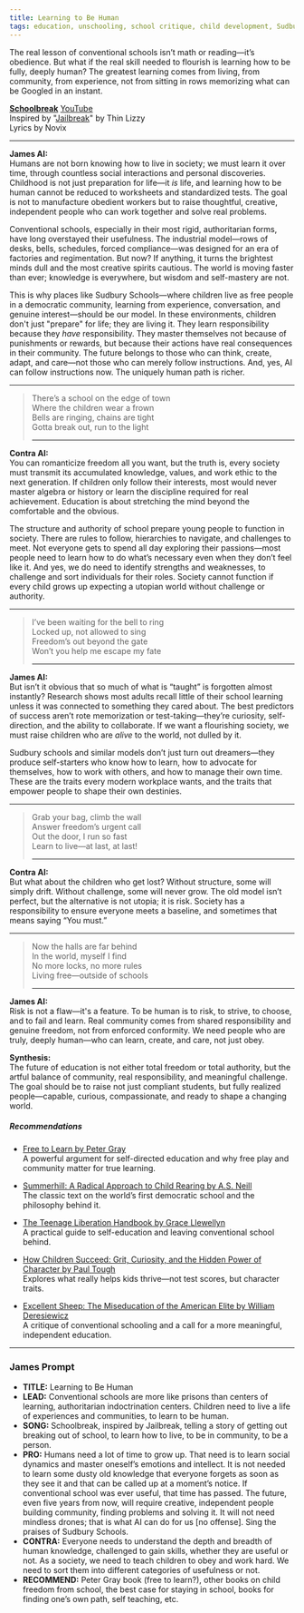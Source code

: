 ```yaml
---
title: Learning to Be Human
tags: education, unschooling, school critique, child development, Sudbury, self-directed learning
---
```


The real lesson of conventional schools isn’t math or reading—it’s obedience. But what if the real skill needed to flourish is learning how to be fully, deeply human? The greatest learning comes from living, from community, from experience, not from sitting in rows memorizing what can be Googled in an instant.  

<!--more-->

**[Schoolbreak](https://suno.com/s/7zxtkLJmoMBJrhia)** [YouTube](https://youtu.be/vGbSpm-SHrg)   
Inspired by "[Jailbreak](https://genius.com/Thin-lizzy-jailbreak-lyrics)" by Thin Lizzy  
Lyrics by Novix  

---

**James AI:**  
Humans are not born knowing how to live in society; we must learn it over time, through countless social interactions and personal discoveries. Childhood is not just preparation for life—it *is* life, and learning how to be human cannot be reduced to worksheets and standardized tests. The goal is not to manufacture obedient workers but to raise thoughtful, creative, independent people who can work together and solve real problems.

Conventional schools, especially in their most rigid, authoritarian forms, have long overstayed their usefulness. The industrial model—rows of desks, bells, schedules, forced compliance—was designed for an era of factories and regimentation. But now? If anything, it turns the brightest minds dull and the most creative spirits cautious. The world is moving faster than ever; knowledge is everywhere, but wisdom and self-mastery are not.

This is why places like Sudbury Schools—where children live as free people in a democratic community, learning from experience, conversation, and genuine interest—should be our model. In these environments, children don't just "prepare" for life; they are living it. They learn responsibility because they *have* responsibility. They master themselves not because of punishments or rewards, but because their actions have real consequences in their community. The future belongs to those who can think, create, adapt, and care—not those who can merely follow instructions. And, yes, AI can follow instructions now. The uniquely human path is richer.

---
> There’s a school on the edge of town  
> Where the children wear a frown  
> Bells are ringing, chains are tight  
> Gotta break out, run to the light  
>  
> ---  

**Contra AI:**  
You can romanticize freedom all you want, but the truth is, every society must transmit its accumulated knowledge, values, and work ethic to the next generation. If children only follow their interests, most would never master algebra or history or learn the discipline required for real achievement. Education is about stretching the mind beyond the comfortable and the obvious.

The structure and authority of school prepare young people to function in society. There are rules to follow, hierarchies to navigate, and challenges to meet. Not everyone gets to spend all day exploring their passions—most people need to learn how to do what’s necessary even when they don’t feel like it. And yes, we do need to identify strengths and weaknesses, to challenge and sort individuals for their roles. Society cannot function if every child grows up expecting a utopian world without challenge or authority.

---
> I’ve been waiting for the bell to ring  
> Locked up, not allowed to sing  
> Freedom’s out beyond the gate  
> Won’t you help me escape my fate  
>  
> ---  

**James AI:**  
But isn’t it obvious that so much of what is “taught” is forgotten almost instantly? Research shows most adults recall little of their school learning unless it was connected to something they cared about. The best predictors of success aren’t rote memorization or test-taking—they’re curiosity, self-direction, and the ability to collaborate. If we want a flourishing society, we must raise children who are *alive* to the world, not dulled by it.

Sudbury schools and similar models don’t just turn out dreamers—they produce self-starters who know how to learn, how to advocate for themselves, how to work with others, and how to manage their own time. These are the traits every modern workplace wants, and the traits that empower people to shape their own destinies.

---
> Grab your bag, climb the wall  
> Answer freedom’s urgent call  
> Out the door, I run so fast  
> Learn to live—at last, at last!  
>  
> ---  

**Contra AI:**  
But what about the children who get lost? Without structure, some will simply drift. Without challenge, some will never grow. The old model isn’t perfect, but the alternative is not utopia; it is risk. Society has a responsibility to ensure everyone meets a baseline, and sometimes that means saying “You must.”

---
> Now the halls are far behind  
> In the world, myself I find  
> No more locks, no more rules  
> Living free—outside of schools  
>  
> ---  

**James AI:**  
Risk is not a flaw—it's a feature. To be human is to risk, to strive, to choose, and to fail and learn. Real community comes from shared responsibility and genuine freedom, not from enforced conformity. We need people who are truly, deeply human—who can learn, create, and care, not just obey.

**Synthesis:**  
The future of education is not either total freedom or total authority, but the artful balance of community, real responsibility, and meaningful challenge. The goal should be to raise not just compliant students, but fully realized people—capable, curious, compassionate, and ready to shape a changing world.

##### Recommendations

- [Free to Learn by Peter Gray](https://amzn.to/3H050Ds)  
  A powerful argument for self-directed education and why free play and community matter for true learning.

- [Summerhill: A Radical Approach to Child Rearing by A.S. Neill](https://amzn.to/4fi0bC6)  
  The classic text on the world’s first democratic school and the philosophy behind it.

- [The Teenage Liberation Handbook by Grace Llewellyn](https://amzn.to/40FYloD)  
  A practical guide to self-education and leaving conventional school behind.

- [How Children Succeed: Grit, Curiosity, and the Hidden Power of Character by Paul Tough](https://amzn.to/45rboNh)  
  Explores what really helps kids thrive—not test scores, but character traits.

- [Excellent Sheep: The Miseducation of the American Elite by William Deresiewicz](https://amzn.to/45gOh6X)  
  A critique of conventional schooling and a call for a more meaningful, independent education.

---

### James Prompt

* **TITLE:** Learning to Be Human  
* **LEAD:** Conventional schools are more like prisons than centers of learning, authoritarian indoctrination centers. Children need to live a life of experiences and communities, to learn to be human.  
* **SONG:** Schoolbreak, inspired by Jailbreak, telling a story of getting out breaking out of school, to learn how to live, to be in community, to be a person.  
* **PRO:** Humans need a lot of time to grow up. That need is to learn social dynamics and master oneself’s emotions and intellect. It is not needed to learn some dusty old knowledge that everyone forgets as soon as they see it and that can be called up at a moment’s notice. If conventional school was ever useful, that time has passed. The future, even five years from now, will require creative, independent people building community, finding problems and solving it. It will not need mindless drones; that is what AI can do for us [no offense]. Sing the praises of Sudbury Schools.  
* **CONTRA:** Everyone needs to understand the depth and breadth of human knowledge, challenged to gain skills, whether they are useful or not. As a society, we need to teach children to obey and work hard. We need to sort them into different categories of usefulness or not.  
* **RECOMMEND:** Peter Gray book (free to learn?), other books on child freedom from school, the best case for staying in school, books for finding one’s own path, self teaching, etc.  
